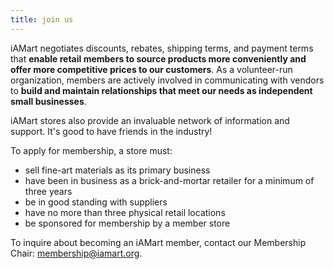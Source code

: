 ```yaml
---
title: join us
---
```

iAMart negotiates discounts, rebates, shipping terms, and payment terms that **enable retail members to source products more conveniently and offer more competitive prices to our customers**. As a volunteer-run organization, members are actively involved in communicating with vendors to **build and maintain relationships that meet our needs as independent small businesses**.

iAMart stores also provide an invaluable network of information and support. It's good to have friends in the industry!

To apply for membership, a store must:

* sell fine-art materials as its primary business
* have been in business as a brick-and-mortar retailer for a minimum of three years
* be in good standing with suppliers
* have no more than three physical retail locations
* be sponsored for membership by a member store

To inquire about becoming an iAMart member, contact our Membership Chair: membership@iamart.org.
